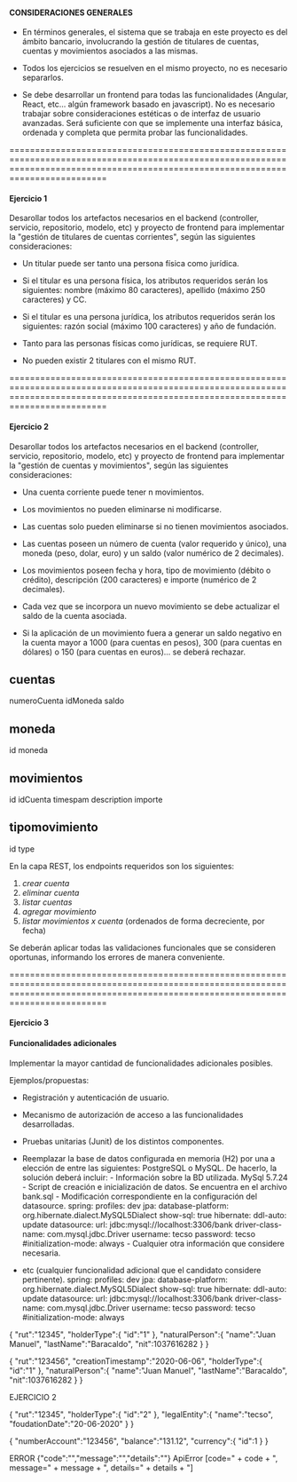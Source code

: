 
#### CONSIDERACIONES GENERALES ####

- En términos generales, el sistema que se trabaja en este proyecto es del ámbito bancario, involucrando la gestión de titulares de cuentas, cuentas y movimientos asociados a las mismas.

- Todos los ejercicios se resuelven en el mismo proyecto, no es necesario separarlos.

- Se debe desarrollar un frontend para todas las funcionalidades (Angular, React, etc... algún framework basado en javascript). No es necesario trabajar sobre consideraciones estéticas o de interfaz de usuario
avanzadas. Será suficiente con que se implemente una interfaz básica, ordenada y completa que permita probar las funcionalidades.


=====================================================================================================================================================================================
#### Ejercicio 1 ####

Desarollar todos los artefactos necesarios en el backend (controller, servicio, repositorio, modelo, etc) y proyecto de frontend para implementar la "gestión de titulares de cuentas corrientes", según las siguientes consideraciones:

- Un titular puede ser tanto una persona física como jurídica.
	
- Si el titular es una persona física, los atributos requeridos serán los siguientes: nombre (máximo 80 caracteres), apellido (máximo 250 caracteres) y CC.
   
- Si el titular es una persona jurídica, los atributos requeridos serán los siguientes: razón social (máximo 100 caracteres) y año de fundación.
	
- Tanto para las personas físicas como jurídicas, se requiere RUT.
	
- No pueden existir 2 titulares con el mismo RUT.

=====================================================================================================================================================================================
#### Ejercicio 2 ####

Desarollar todos los artefactos necesarios en el backend (controller, servicio, repositorio, modelo, etc) y proyecto de frontend para implementar la "gestión de cuentas y movimientos", según las siguientes consideraciones:

- Una cuenta corriente puede tener n movimientos.

- Los movimientos no pueden eliminarse ni modificarse.

- Las cuentas solo pueden eliminarse si no tienen movimientos asociados.

- Las cuentas poseen un número de cuenta (valor requerido y único), una moneda (peso, dolar, euro) y un saldo (valor numérico de 2 decimales).

- Los movimientos poseen fecha y hora, tipo de movimiento (débito o crédito), descripción (200 caracteres) e importe (numérico de 2 decimales).

- Cada vez que se incorpora un nuevo movimiento se debe actualizar el saldo de la cuenta asociada.

- Si la aplicación de un movimiento fuera a generar un saldo negativo en la cuenta mayor a 1000 (para cuentas en pesos), 300 (para cuentas en dólares) o 150 (para cuentas en euros)... se deberá rechazar.

cuentas
--------
numeroCuenta
idMoneda
saldo

moneda
-------
id 
moneda


movimientos
----------
id
idCuenta
timespam
description
importe


tipomovimiento
------------
id
type




En la capa REST, los endpoints requeridos son los siguientes:
   1. *crear cuenta*
   2. *eliminar cuenta*
   3. *listar cuentas*
   4. *agregar movimiento*
   5. *listar movimientos x cuenta* (ordenados de forma decreciente, por fecha)

Se deberán aplicar todas las validaciones funcionales que se consideren oportunas, informando los errores de manera conveniente.



=====================================================================================================================================================================================
#### Ejercicio 3 ####
#### Funcionalidades adicionales ####

Implementar la mayor cantidad de funcionalidades adicionales posibles.

Ejemplos/propuestas:

- Registración y autenticación de usuario.

- Mecanismo de autorización de acceso a las funcionalidades desarrolladas.

- Pruebas unitarias (Junit) de los distintos componentes.

- Reemplazar la base de datos configurada en memoria (H2) por una a elección de entre las siguientes: PostgreSQL o MySQL.
	De hacerlo, la solución deberá incluir:
		- Información sobre la BD utilizada.
            MySql 5.7.24
		- Script de creación e inicialización de datos.
            Se encuentra en el archivo bank.sql
		- Modificación correspondiente en la configuración del datasource.
        spring:
            profiles: dev
            jpa:
                database-platform: org.hibernate.dialect.MySQL5Dialect
                show-sql: true
                hibernate:
                ddl-auto: update
            datasource:
                url: jdbc:mysql://localhost:3306/bank
                driver-class-name: com.mysql.jdbc.Driver
                username: tecso
                password: tecso
                #initialization-mode: always
		- Cualquier otra información que considere necesaria.

- etc (cualquier funcionalidad adicional que el candidato considere pertinente).
spring:
	profiles: dev
	jpa:
		database-platform: org.hibernate.dialect.MySQL5Dialect
		show-sql: true
		hibernate:
		ddl-auto: update
	datasource:
		url: jdbc:mysql://localhost:3306/bank
		driver-class-name: com.mysql.jdbc.Driver
		username: tecso
		password: tecso
		#initialization-mode: always


{
    "rut":"12345",
    "holderType":{
        "id":"1"
    },
    "naturalPerson":{
        "name":"Juan Manuel",
        "lastName":"Baracaldo",
        "nit":1037616282
    }
}

{
    "rut":"123456",
    "creationTimestamp":"2020-06-06",
    "holderType":{
        "id":"1"
    },
    "naturalPerson":{
        "name":"Juan Manuel",
        "lastName":"Baracaldo",
        "nit":1037616282
    }
}


EJERCICIO 2


{
    "rut":"12345",
    "holderType":{
        "id":"2"
    },
    "legalEntity":{
        "name":"tecso",
        "foudationDate":"20-06-2020"
    }
}

{
    "numberAccount":"123456",
    "balance":"131.12",
    "currency":{
        "id":1
    }
}


ERROR
{"code":"","message":"","details":""}
ApiError [code=" + code + ", message=" + message + ", details=" + details + "]